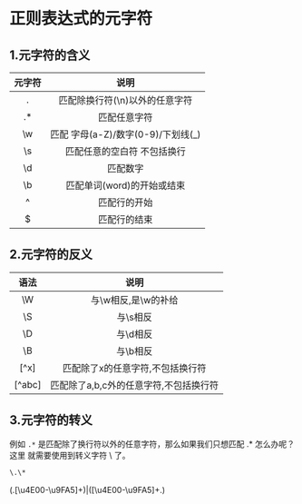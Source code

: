 # 正则表达式的元字符

## 1.元字符的含义

| 元字符 |                说明                 |
| :---: | :---------------------------------: |
|   .    |   匹配除换行符(\n)以外的任意字符    |
|   .*   |            匹配任意字符             |
|   \w   | 匹配 字母(a-Z)/数字(0-9)/下划线(\_) |
|   \s   |     匹配任意的空白符 不包括换行     |
|   \d   |              匹配数字               |
|   \b   |        匹配单词(word)的开始或结束         |
|   ^    |          匹配行的开始           |
|   $    |          匹配行的结束           |

## 2.元字符的反义

|语法|说明|
| :---: | :---------------------------------: |
|\W| 与\w相反,是\w的补给 |
|\S| 与\s相反|
|\D| 与\d相反|
|\B| 与\b相反|
|[^x]|匹配除了x的任意字符,不包括换行符|
|[^abc]|匹配除了a,b,c外的任意字符,不包括换行符|

## 3.元字符的转义

  例如 `.*` 是匹配除了换行符以外的任意字符，那么如果我们只想匹配 .* 怎么办呢？这里  就需要使用到转义字符 \ 了。

  ``` sh
  \.\*
  ```

  (.[\u4E00-\u9FA5]+)|([\u4E00-\u9FA5]+.)